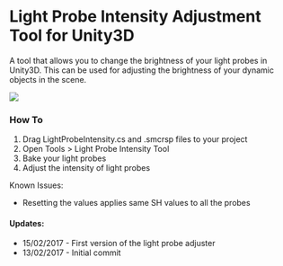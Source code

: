 # Light Probe Intensity Adjustment Tool for Unity3D
A tool that allows you to change the brightness of your light probes in Unity3D. This can be used for adjusting the brightness of your dynamic objects in the scene.

![](https://github.com/kemalakay/lightprobes/blob/master/GIF/adam4.gif)

### How To

1. Drag LightProbeIntensity.cs and .smcrsp files to your project
2. Open Tools > Light Probe Intensity Tool
3. Bake your light probes 
4. Adjust the intensity of light probes


Known Issues:
* Resetting the values applies same SH values to all the probes


#### Updates: 
* 15/02/2017 - First version of the light probe adjuster
* 13/02/2017 - Initial commit
